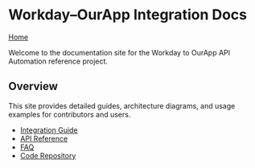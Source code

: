 # Workday–OurApp Integration Docs

[Home](https://rneild.github.io/rneildpagestest/)

Welcome to the documentation site for the Workday to OurApp API Automation reference project.

## Overview
This site provides detailed guides, architecture diagrams, and usage examples for contributors and users.

- [Integration Guide](integration-guide.md)
- [API Reference](api.md)
- [FAQ](faq.md)
- [Code Repository](https://github.com/rneild/rneildrepotest01)
